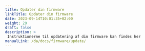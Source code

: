 ```yaml
---
title: Opdater din firmware
linkTitle: Opdater din firmware
date: 2023-09-14T10:01:35+02:00
weight: 20
draft: false
description: >
 Instruktionerne til opdatering af din firmware kan findes her
manualLink: /da/docs/firmware/update/
---
```

